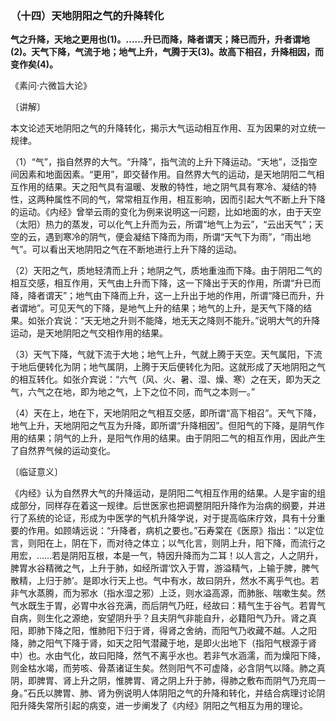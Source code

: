 ### （十四）天地阴阳之气的升降转化

**气之升降，天地之更用也(1)。……升已而降，降者谓天；降已而升，升者谓地(2)。天气下降，气流于地；地气上升，气腾于天(3)。故高下相召，升降相因，而变作矣(4)。**

​《素问·六微旨大论》

〔讲解〕

本文论述天地阴阳之气的升降转化，揭示大气运动相互作用、互为因果的对立统一规律。

（1）“气”，指自然界的大气。“升降”，指气流的上升下降运动。“天地”，泛指空间因素和地面因素。“更用”，即交替作用。自然界大气的运动，是天地阴阳二气相互作用的结果。天之阳气具有温暖、发散的特性，地之阴气具有寒冷、凝结的特性，这两种属性不同的气，常常相互作用，相互影响，因而引起大气不断上升下降的运动。《内经》曾举云雨的变化为例来说明这一问题，比如地面的水，由于天空（太阳）热力的蒸发，可以化气上升而为云，所谓“地气上为云”，“云出天气”；天空的云，遇到寒冷的阴气，便会凝结下降而为雨，所谓“天气下为雨”，“雨出地气”。可以看出天地阴阳之气在不断地进行上升下降的运动。

（2）天阳之气，质地轻清而上升；地阴之气，质地重浊而下降。由于阴阳二气的相互交感，相互作用，天气由上升而下降，这一下降出于天的作用，所谓“升已而降，降者谓天”；地气由下降而上升，这一上升出于地的作用，所谓“降已而升，升者谓地”。可见天气的下降，是地气上升的结果；地气的上升，是天气下降的结果。如张介宾说：“天无地之升则不能降，地无天之降则不能升。”说明大气的升降运动，是天地阴阳之气交相作用的结果。

（3）天气下降，气就下流于大地；地气上升，气就上腾于天空。天气属阳，下流于地后便转化为阴；地气属阴，上腾于天后便转化为阳。这就形成了天地阴阳之气的相互转化。如张介宾说：“六气（风、火、暑、湿、燥、寒）之在天，即为天之气，六气之在地，即为地之气，上下之位不同，而气之本则一。”

（4）天在上，地在下，天地阴阳之气相互交感，即所谓“高下相召”。天气下降，地气上升，天地阴阳之气互为升降，即所谓“升降相因”。但阳气的下降，是阴气作用的结果；阴气的上升，是阳气作用的结果。由于阴阳二气的相互作用，因此产生了自然界气候的运动变化。

〔临证意义〕

《内经》认为自然界大气的升降运动，是阴阳二气相互作用的结果。人是宇宙的组成部分，同样存在着这一规律。后世医家也把调整阴阳升降作为治病的纲要，并进行了系统的论证，形成为中医学的气机升降学说，对于提高临床疗效，具有十分重要的作用。如顾靖远说：“升降者，病机之要也。”石寿棠在《医原》指出：“以定位言，则阳在上，阴在下，而对待之体立；以气化言，则阴上升，阳下降，而流行之用宏，……若是阴阳互根，本是一气，特因升降而为二耳！以人言之，人之阴升，脾胃水谷精微之气，上升于肺，如经所谓‘饮入于胃，游溢精气，上输于脾，脾气散精，上归于肺’。是即水行天上也。气中有水，故曰阴升，然水不离乎气也。若非气水蒸腾，而为邪水（指水湿之邪）上泛，则水溢高源，而肺胀、喘嗽生矣。然气水既生于胃，必胃中水谷充满，而后阴气乃旺，经故曰：精气生于谷气。若胃气自病，则生化之源绝，安望阴升乎？且夫阴气非能自升，必籍阳气乃升。肾之真阳，即肺下降之阳，惟肺阳下归于肾，得肾之舍纳，而阳气乃收藏不越。人之阳降，肺之阳气下降于肾，如天之阳气潜藏于地，是即火出地下（指阳气根源于肾中）也。水由气化，故曰阳降，然气不离乎水也。若非气水涵濡，而为燥阳下降，则金枯水竭，而劳咳、骨蒸诸证生矣。然则阳气不可虚降，必含阴气以降。肺之真阴，即脾胃、肾上升之阴，惟脾胃、肾之阴上升于肺，得肺之敷布而阴气乃充周一身。”石氏以脾胃、肺、肾为例说明人体阴阳之气的升降和转化，并结合病理讨论阴阳升降失常所引起的病变，进一步阐发了《内经》阴阳之气相互为用的理论。

